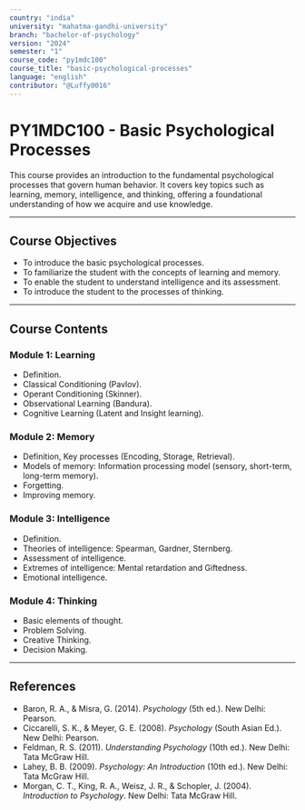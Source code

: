 ```yaml
---
country: "india"
university: "mahatma-gandhi-university"
branch: "bachelor-of-psychology"
version: "2024"
semester: "1"
course_code: "py1mdc100"
course_title: "basic-psychological-processes"
language: "english"
contributor: "@Luffy0016"
---
```

# PY1MDC100 - Basic Psychological Processes

This course provides an introduction to the fundamental psychological processes that govern human behavior. It covers key topics such as learning, memory, intelligence, and thinking, offering a foundational understanding of how we acquire and use knowledge.

---
## Course Objectives

* To introduce the basic psychological processes.
* To familiarize the student with the concepts of learning and memory.
* To enable the student to understand intelligence and its assessment.
* To introduce the student to the processes of thinking.

---
## Course Contents

### Module 1: Learning  
* Definition.
* Classical Conditioning (Pavlov).
* Operant Conditioning (Skinner).
* Observational Learning (Bandura).
* Cognitive Learning (Latent and Insight learning).

### Module 2: Memory  
* Definition, Key processes (Encoding, Storage, Retrieval).
* Models of memory: Information processing model (sensory, short-term, long-term memory).
* Forgetting.
* Improving memory.

### Module 3: Intelligence 
* Definition.
* Theories of intelligence: Spearman, Gardner, Sternberg.
* Assessment of intelligence.
* Extremes of intelligence: Mental retardation and Giftedness.
* Emotional intelligence.

### Module 4: Thinking  
* Basic elements of thought.
* Problem Solving.
* Creative Thinking.
* Decision Making.

---
## References
* Baron, R. A., & Misra, G. (2014). *Psychology* (5th ed.). New Delhi: Pearson.
* Ciccarelli, S. K., & Meyer, G. E. (2008). *Psychology* (South Asian Ed.). New Delhi: Pearson.
* Feldman, R. S. (2011). *Understanding Psychology* (10th ed.). New Delhi: Tata McGraw Hill.
* Lahey, B. B. (2009). *Psychology: An Introduction* (10th ed.). New Delhi: Tata McGraw Hill.
* Morgan, C. T., King, R. A., Weisz, J. R., & Schopler, J. (2004). *Introduction to Psychology*. New Delhi: Tata McGraw Hill.
